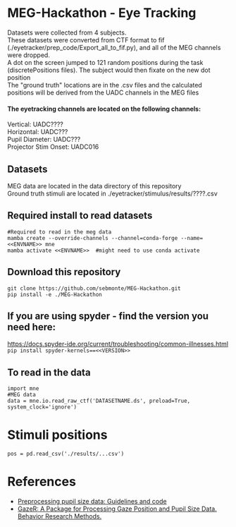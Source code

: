 # MEG-Hackathon - Eye Tracking
Datasets were collected from 4 subjects.  <br>
These datasets were converted from CTF format to fif (./eyetracker/prep_code/Export_all_to_fif.py), and all of the MEG channels were dropped. <br>
A dot on the screen jumped to 121 random positions during the task (discretePositions files).  The subject would then fixate on the new dot position <br>
The "ground truth" locations are in the .csv files and the calculated positions will be derived from the UADC channels in the MEG files <br>

#### The eyetracking channels are located on the following channels: <br>
Vertical: UADC???? <br>
Horizontal: UADC??? <br>
Pupil Diameter: UADC??? <br>
Projector Stim Onset: UADC016 <br>


## Datasets
MEG data are located in the data directory of this repository <br>
Ground truth stimuli are located in ./eyetracker/stimulus/results/????.csv <br>

## Required install to read datasets
```
#Required to read in the meg data
mamba create --override-channels --channel=conda-forge --name=<<ENVNAME>> mne   
mamba activate <<ENVNAME>>  #might need to use conda activate
```
## Download this repository
```
git clone https://github.com/sebmonte/MEG-Hackathon.git
pip install -e ./MEG-Hackathon
```

## If you are using spyder - find the version you need here: 
https://docs.spyder-ide.org/current/troubleshooting/common-illnesses.html <br>
`pip install spyder-kernels==<<VERSION>>`

## To read in the data
```
import mne
#MEG data
data = mne.io.read_raw_ctf('DATASETNAME.ds', preload=True, system_clock='ignore')
```

# Stimuli positions
```
pos = pd.read_csv('./results/...csv')
```

# References

- [Preprocessing pupil size data: Guidelines and code](https://scholarlypublications.universiteitleiden.nl/access/item%3A2976608/view)
- [GazeR: A Package for Processing Gaze Position and Pupil Size Data. Behavior Research Methods.](https://www.ncbi.nlm.nih.gov/pmc/articles/PMC7544668/)

